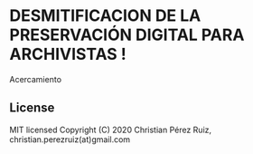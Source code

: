 # DESMITIFICACION DE LA PRESERVACIÓN DIGITAL PARA ARCHIVISTAS !

Acercamiento 


## License
MIT licensed
Copyright (C) 2020 Christian Pérez Ruiz, christian.perezruiz(at)gmail.com
